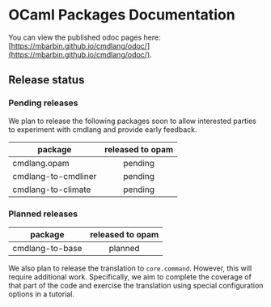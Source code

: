 # OCaml Packages Documentation

You can view the published odoc pages here: [https://mbarbin.github.io/cmdlang/odoc/](https://mbarbin.github.io/cmdlang/odoc/).

## Release status

### Pending releases

We plan to release the following packages soon to allow interested parties to experiment with cmdlang and provide early feedback.

| package              | released to opam |
|----------------------|:----------------:|
| cmdlang.opam         |   pending        |
| cmdlang-to-cmdliner  |   pending        |
| cmdlang-to-climate   |   pending        |

### Planned releases

| package              | released to opam |
|----------------------|:----------------:|
| cmdlang-to-base      |   planned        |

We also plan to release the translation to `core.command`. However, this will require additional work. Specifically, we aim to complete the coverage of that part of the code and exercise the translation using special configuration options in a tutorial.
